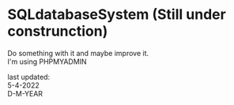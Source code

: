 # SQLdatabaseSystem (Still under construnction)
Do something with it and maybe improve it.<br>
I'm using PHPMYADMIN

last updated: <br>
5-4-2022<br>
D-M-YEAR
